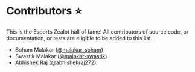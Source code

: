 # Contributors :star:

This is the Esports Zealot hall of fame! All contributors of source code, or documentation, or tests are eligible to be added to this list.
- Soham Malakar ([@malakar_soham](https://github.com/malakar-soham))
- Swastik Malakar ([@malakar-swastik](https://github.com/malakar-swastik))
- Abhishek Raj ([@abhishekraj272](https://github.com/abhishekraj272))
